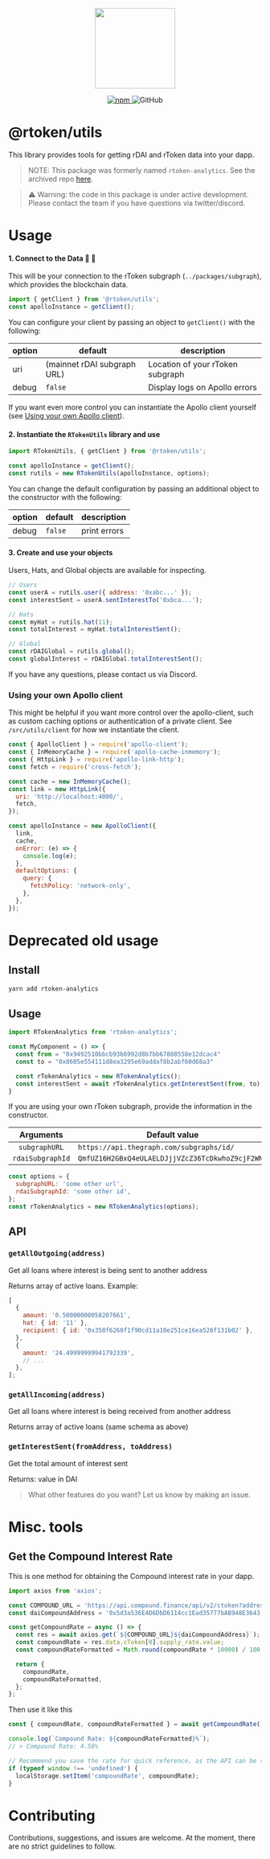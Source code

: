 <p align="center"><img src="https://rdai.money/images/logo.svg" width="160"/></p>

<p align="center">
    <a href="https://www.npmjs.com/package/@rtoken/contracts">
        <img alt="npm" src="https://img.shields.io/npm/v/@rtoken/contracts">
    </a>
    <img alt="GitHub" src="https://img.shields.io/github/license/rtoken-project/rtoken-contracts">
</p>

# @rtoken/utils

This library provides tools for getting rDAI and rToken data into your dapp.

> NOTE: This package was formerly named `rtoken-analytics`. See the archived repo [here](https://github.com/rtoken-project/rtoken-analytics).

> :warning: Warning: the code in this package is under active development. Please contact the team if you have questions via twitter/discord.

# Usage

#### 1. Connect to the Data :raised_hands: :rainbow:

This will be your connection to the rToken subgraph (`../packages/subgraph`), which provides the blockchain data.

```js
import { getClient } from '@rtoken/utils';
const apolloInstance = getClient();
```

You can configure your client by passing an object to `getClient()` with the following:

| option | default                     | description                      |
| ------ | --------------------------- | -------------------------------- |
| uri    | (mainnet rDAI subgraph URL) | Location of your rToken subgraph |
| debug  | `false`                     | Display logs on Apollo errors    |

If you want even more control you can instantiate the Apollo client yourself (see [Using your own Apollo client](#Using-your-own-Apollo-client)).

#### 2. Instantiate the `RTokenUtils` library and use

```js
import RTokenUtils, { getClient } from '@rtoken/utils';

const apolloInstance = getClient();
const rutils = new RTokenUtils(apolloInstance, options);
```

You can change the default configuration by passing an additional object to the constructor with the following:

| option | default | description  |
| ------ | ------- | ------------ |
| debug  | `false` | print errors |

#### 3. Create and use your objects

Users, Hats, and Global objects are available for inspecting.

```js
// Users
const userA = rutils.user({ address: '0xabc...' });
const interestSent = userA.sentInterestTo('0xbca...');

// Hats
const myHat = rutils.hat(11);
const totalInterest = myHat.totalInterestSent();

// Global
const rDAIGlobal = rutils.global();
const globalInterest = rDAIGlobal.totalInterestSent();
```

If you have any questions, please contact us via Discord.

### Using your own Apollo client

This might be helpful if you want more control over the apollo-client, such as custom caching options or authentication of a private client. See `/src/utils/client` for how we instantiate the client.

```js
const { ApolloClient } = require('apollo-client');
const { InMemoryCache } = require('apollo-cache-inmemory');
const { HttpLink } = require('apollo-link-http');
const fetch = require('cross-fetch');

const cache = new InMemoryCache();
const link = new HttpLink({
  uri: 'http://localhost:4000/',
  fetch,
});

const apolloInstance = new ApolloClient({
  link,
  cache,
  onError: (e) => {
    console.log(e);
  },
  defaultOptions: {
    query: {
      fetchPolicy: 'network-only',
    },
  },
});
```

# Deprecated old usage

## Install

```bash
yarn add rtoken-analytics
```

## Usage

```js
import RTokenAnalytics from 'rtoken-analytics';

const MyComponent = () => {
  const from = "0x9492510bbcb93b6992d8b7bb67888558e12dcac4"
  const to = "0x8605e554111d8ea3295e69addaf8b2abf60d68a3"

  const rTokenAnalytics = new RTokenAnalytics();
  const interestSent = await rTokenAnalytics.getInterestSent(from, to);
}
```

If you are using your own rToken subgraph, provide the information in the constructor.

|    Arguments     | Default value                                    |
| :--------------: | ------------------------------------------------ |
|  `subgraphURL`   | `https://api.thegraph.com/subgraphs/id/`         |
| `rdaiSubgraphId` | `QmfUZ16H2GBxQ4eULAELDJjjVZcZ36TcDkwhoZ9cjF2WNc` |

```js
const options = {
  subgraphURL: 'some other url',
  rdaiSubgraphId: 'some other id',
};
const rTokenAnalytics = new RTokenAnalytics(options);
```

## API

### `getAllOutgoing(address)`

Get all loans where interest is being sent to another address

Returns array of active loans. Example:

```js
[
  {
    amount: '0.50000000058207661',
    hat: { id: '11' },
    recipient: { id: '0x358f6260f1f90cd11a10e251ce16ea526f131b02' },
  },
  {
    amount: '24.49999999941792339',
    // ...
  },
];
```

### `getAllIncoming(address)`

Get all loans where interest is being received from another address

Returns array of active loans (same schema as above)

### `getInterestSent(fromAddress, toAddress)`

Get the total amount of interest sent

Returns: value in DAI

> What other features do you want? Let us know by making an issue.

# Misc. tools

## Get the Compound Interest Rate

This is one method for obtaining the Compound interest rate in your dapp.

```js
import axios from 'axios';

const COMPOUND_URL = 'https://api.compound.finance/api/v2/ctoken?addresses[]=';
const daiCompoundAddress = '0x5d3a536E4D6DbD6114cc1Ead35777bAB948E3643';

const getCompoundRate = async () => {
  const res = await axios.get(`${COMPOUND_URL}${daiCompoundAddress}`);
  const compoundRate = res.data.cToken[0].supply_rate.value;
  const compoundRateFormatted = Math.round(compoundRate * 10000) / 100;

  return {
    compoundRate,
    compoundRateFormatted,
  };
};
```

Then use it like this

```js
const { compoundRate, compoundRateFormatted } = await getCompoundRate();

console.log(`Compound Rate: ${compoundRateFormatted}%`);
// > Compound Rate: 4.56%

// Recommend you save the rate for quick reference, as the API can be slow.
if (typeof window !== 'undefined') {
  localStorage.setItem('compoundRate', compoundRate);
}
```

# Contributing

Contributions, suggestions, and issues are welcome. At the moment, there are no strict guidelines to follow.
